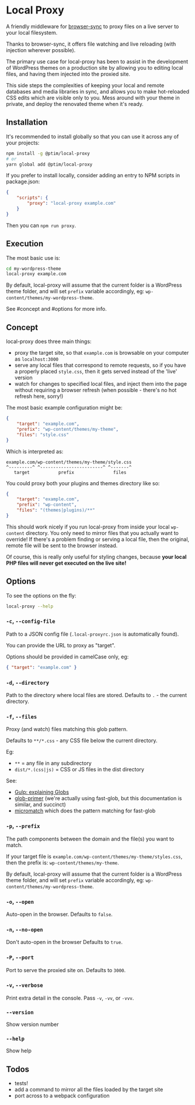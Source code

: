 # Local Proxy

A friendly middleware for [browser-sync] to proxy files on a live server to your local filesystem. 

Thanks to browser-sync, it offers file watching and live reloading (with injection wherever possible).

The primary use case for local-proxy has been to assist in the development of WordPress themes on a production site by allowing you to editing local files, and having them injected into the proxied site.  

This side steps the complexities of keeping your local and remote databases and media libraries in sync, and allows you to make hot-reloaded CSS edits which are visible only to you. Mess around with your theme in private, and deploy the renovated theme when it's ready. 


## Installation

It's recommended to install globally so that you can use it across any of your projects:

```bash
npm install -g @ptim/local-proxy
# or
yarn global add @ptim/local-proxy
```

If you prefer to install locally, consider adding an entry to NPM scripts in package.json:

```json
{
    "scripts": {
        "proxy": "local-proxy example.com"
    }
}
```

Then you can `npm run proxy`.


## Execution

The most basic use is:

```bash
cd my-wordpress-theme
local-proxy example.com
```

By default, local-proxy will assume that the current folder is a WordPress theme folder, and will set `prefix` variable accordingly, eg: `wp-content/themes/my-wordpress-theme`. 

See #concept and #options for more info.


## Concept

local-proxy does three main things:

- proxy the target site, so that `example.com` is browsable on your computer as `localhost:3000`
- serve any local files that correspond to remote requests, so if you have a properly placed `style.css`, then it gets served instead of the 'live' version
- watch for changes to specified local files, and inject them into the page without requiring a browser refresh (when possible - there's no hot refresh here, sorry!)

The most basic example configuration might be:

```json
{
    "target": "example.com",
    "prefix": "wp-content/themes/my-theme",
    "files": "style.css"
}
```

Which is interpreted as:

```text
example.com/wp-content/themes/my-theme/style.css
^---------^ ^------------------------^ ^-------^
   target           prefix               files
```

You could proxy both your plugins and themes directory like so:

```json
{
    "target": "example.com",
    "prefix": "wp-content",
    "files": "(themes|plugins)/**"
}
```

This should work nicely if you run local-proxy from inside your local `wp-content` directory. You only need to mirror files that you actually want to override! If there's a problem finding or serving a local file, then the original, remote file will be sent to the browser instead.

Of course, this is really only useful for styling changes, because **your local PHP files will never get executed on the live site!**


## Options

To see the options on the fly:

```bash
local-proxy --help
```

### `-c`, `--config-file`  

Path to a JSON config file (`.local-proxyrc.json` is automatically found).

You can provide the URL to proxy as "target".

Options should be provided in camelCase only, eg:

```json
{ "target": "example.com" }
```

 
### `-d`, `--directory`    

Path to the directory where local files are stored. Defaults to `.` - the current directory.


### `-f`, `--files`

Proxy (and watch) files matching this glob pattern.

Defaults to `**/*.css` - any CSS file below the current directory.

Eg:

- `**` = any file in any subdirectory
- `dist/*.(css|js)` = CSS or JS files in the dist directory

See:

- [Gulp: explaining Globs](https://gulpjs.com/docs/en/getting-started/explaining-globs) 
- [glob-primer](https://github.com/isaacs/node-glob#glob-primer) (we're actually using fast-glob, but this documentation is similar, and succinct)
- [micromatch](https://github.com/micromatch/micromatch#matching-features) which does the pattern matching for fast-glob


### `-p`, `--prefix`       

The path components between the domain and the file(s) you want to match.

If your target file is `example.com/wp-content/themes/my-theme/styles.css`, then the prefix is: `wp-content/themes/my-theme`.

By default, local-proxy will assume that the current folder is a WordPress theme folder, and will set `prefix` variable accordingly, eg: `wp-content/themes/my-wordpress-theme`.


### `-o`, `--open`         

Auto-open in the browser. Defaults to `false`.


### `-n`, `--no-open`      

Don't auto-open in the browser Defaults to `true`.


### `-P`, `--port`         

Port to serve the proxied site on. Defaults to `3000`.                                      


### `-v`, `--verbose`      

Print extra detail in the console. Pass `-v`, `-vv`, or `-vvv`.                            


### `--version`          

Show version number                                                   


### `--help`             

Show help                                                             


## Todos

- tests!
- add a command to mirror all the files loaded by the target site
- port across to a webpack configuration

[browser-sync]: https://www.browsersync.io/
